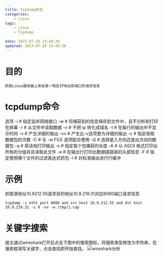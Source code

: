 ```yaml
---
title: Tcpdump抓包
categories:
	- Linux
tags: 
	- Linux
	- Tcpdump
	
date: 2023-07-28 14:49:20
updated: 2023-07-28 14:49:20
---
```

<!-- toc -->
# <span id="inline-blue">目的</span>
	抓取Linux服务器上来自某一特定IP地址和端口的请求信息
# <span id="inline-blue">tcpdump命令</span>
选项
 -i  # 指定监听网络接口
 -w  # 将捕获到的信息保存到文件中，且不分析和打印在屏幕
 -r  # 从文件中读取数据
 -n  # 不把 ip 转化成域名
 -t  # 在每行的输出中不显示时间
 -v  # 产生详细的输出
 -vv # 产生比-v选项更为详细的输出
 -c  #  指定收取数据包的次数
 -C  # 与 -w FILE 选项配合使用
 -Q  #  选择是入方向还是出方向的数据包
 -q  # 简洁地打印输出
 -s  # 指定每个包捕获的长度
 -A   # 以 ASCII 格式打印出所有的分组并且读取此文件
 -e  # 在输出行打印出数据链路层的头部信息
 -F  # 指定使用哪个文件的过滤表达式抓包
 -l  # 对标准输出进行行缓冲
 
 # <span id="inline-blue">示例</span>
 抓取源地址10.9212.55请求目的地址10.9.219.31对应8080端口请求信息
 ```shell
 tcpdump -i eth1 port 8080 and src host 10.9.212.55 and dst host 10.9.219.31 -s 0 -vv -w /tmp/1.cap
 ```
 # <span id="inline-blue">关键字搜索</span>
 报文通过wireshark打开后点击下图中的搜索图标，将搜索类型修改为字符串，在搜索框填写关键字，点击查找即开始查找。
 ![wireshark分析](/images/linux/Linux_20230728_001.png)